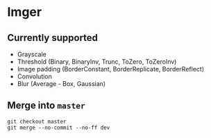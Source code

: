 # Imger

## Currently supported
* Grayscale
* Threshold (Binary, BinaryInv, Trunc, ToZero, ToZeroInv)
* Image padding (BorderConstant, BorderReplicate, BorderReflect)
* Convolution
* Blur (Average - Box, Gaussian)

## Merge into ```master```
```
git checkout master
git merge --no-commit --no-ff dev
```